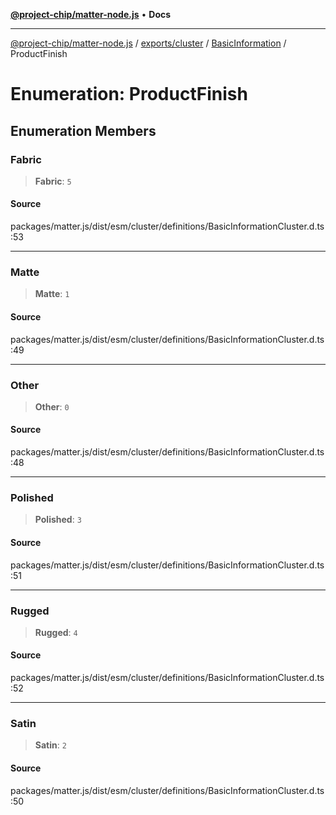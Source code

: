 [**@project-chip/matter-node.js**](../../../../../README.md) • **Docs**

***

[@project-chip/matter-node.js](../../../../../modules.md) / [exports/cluster](../../../README.md) / [BasicInformation](../README.md) / ProductFinish

# Enumeration: ProductFinish

## Enumeration Members

### Fabric

> **Fabric**: `5`

#### Source

packages/matter.js/dist/esm/cluster/definitions/BasicInformationCluster.d.ts:53

***

### Matte

> **Matte**: `1`

#### Source

packages/matter.js/dist/esm/cluster/definitions/BasicInformationCluster.d.ts:49

***

### Other

> **Other**: `0`

#### Source

packages/matter.js/dist/esm/cluster/definitions/BasicInformationCluster.d.ts:48

***

### Polished

> **Polished**: `3`

#### Source

packages/matter.js/dist/esm/cluster/definitions/BasicInformationCluster.d.ts:51

***

### Rugged

> **Rugged**: `4`

#### Source

packages/matter.js/dist/esm/cluster/definitions/BasicInformationCluster.d.ts:52

***

### Satin

> **Satin**: `2`

#### Source

packages/matter.js/dist/esm/cluster/definitions/BasicInformationCluster.d.ts:50
